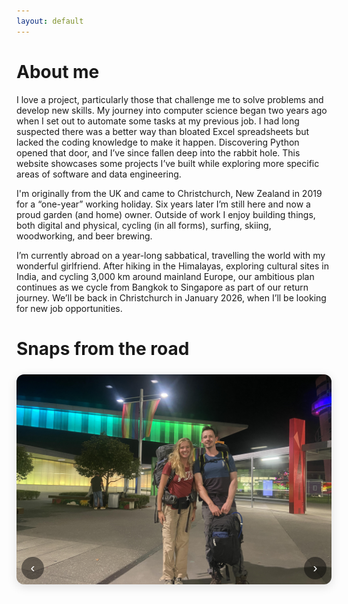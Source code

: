 ```yaml
---
layout: default
---
```


<style>
.image-carousel {
  position: relative;
  width: 100%;
  max-width: 800px;
  margin: 1.5rem auto;
  border-radius: 12px;
  overflow: hidden;
  box-shadow: 0 4px 16px rgba(0, 0, 0, 0.12);
  background: transparent; /* removes grey flashes */
}

/* Carousel container: fill width, maintain 3:2 ratio */
.carousel-container {
  display: flex;
  width: 100%;
  height: auto;
  aspect-ratio: 3 / 2;
  transition: transform 0.5s ease;
  background: transparent;
}

/* Images: fill container completely */
.carousel-image {
  flex-shrink: 0;
  width: 100%;
  height: 100%;
  object-fit: cover;
  display: block;
  margin: 0;
  padding: 0;
  border: none;
  background: transparent;
}

/* Controls sit just inside bottom edge */
.carousel-controls {
  position: absolute;
  inset: 0;
  display: flex;
  justify-content: space-between;
  align-items: flex-end;
  padding: 0 8px 8px;
  pointer-events: none;
  z-index: 5;
}

.carousel-controls button {
  background: rgba(0,0,0,0.45);
  color: #fff;
  border: none;
  border-radius: 50%;
  width: 36px;
  height: 36px;
  font-size: 1.3rem;
  line-height: 1;
  cursor: pointer;
  pointer-events: auto;
  transition: background 0.3s ease, transform 0.2s ease;
}

.carousel-controls button:hover {
  background: rgba(0,0,0,0.7);
  transform: scale(1.1);
}

/* Dots */
.carousel-dots {
  position: absolute;
  bottom: 8px;
  left: 50%;
  transform: translateX(-50%);
  display: flex;
  gap: 8px;
  z-index: 4;
}

.carousel-dots span {
  width: 10px;
  height: 10px;
  border-radius: 50%;
  background: rgba(255,255,255,0.6);
  cursor: pointer;
  transition: background 0.3s;
}

.carousel-dots span.active {
  background: white;
}

/* --- Responsive tweaks --- */
@media (max-width: 800px) {
  .image-carousel {
    max-width: 100%; /* let carousel fill viewport */
    border-radius: 0; /* optional for edge-to-edge mobile look */
  }

  .carousel-container {
    aspect-ratio: auto; /* let height adjust naturally */
    height: auto;
  }

  .carousel-image {
    width: 100%;
    height: auto;
  }
}

@media (max-width: 600px) {
  .carousel-controls button {
    width: 30px;
    height: 30px;
    font-size: 1.1rem;
  }
}
</style>

# About me
I love a project, particularly those that challenge me to solve problems and develop new skills. My journey into computer science began two years ago when I set out to automate some tasks at my previous job. I had long suspected there was a better way than bloated Excel spreadsheets but lacked the coding knowledge to make it happen. Discovering Python opened that door, and I’ve since fallen deep into the rabbit hole. This website showcases some projects I’ve built while exploring more specific areas of software and data engineering.

I'm originally from the UK and came to Christchurch, New Zealand in 2019 for a “one-year” working holiday. Six years later I’m still here and now a proud garden (and home) owner. Outside of work I enjoy building things, both digital and physical, cycling (in all forms), surfing, skiing, woodworking, and beer brewing.

I’m currently abroad on a year-long sabbatical, travelling the world with my wonderful girlfriend. After hiking in the Himalayas, exploring cultural sites in India, and cycling 3,000 km around mainland Europe, our ambitious plan continues as we cycle from Bangkok to Singapore as part of our return journey. We’ll be back in Christchurch in January 2026, when I’ll be looking for new job opportunities.

# Snaps from the road
<!-- Image Carousel -->
<div class="image-carousel">
  <div class="carousel-container">
    <img class="carousel-image active" src="/assets/img/image1.jpg" alt="Image 1">
    <img class="carousel-image" src="/assets/img/image2.jpg" alt="Image 2">
    <img class="carousel-image" src="/assets/img/image3.jpg" alt="Image 3">
    <img class="carousel-image" src="/assets/img/image4.jpg" alt="Image 4">
    <img class="carousel-image" src="/assets/img/image5.jpg" alt="Image 5">
    <img class="carousel-image" src="/assets/img/image6.jpg" alt="Image 6">
    <img class="carousel-image" src="/assets/img/image7.jpg" alt="Image 7">
    <img class="carousel-image" src="/assets/img/image8.jpg" alt="Image 8">
    <img class="carousel-image" src="/assets/img/image9.jpg" alt="Image 9">
    <img class="carousel-image" src="/assets/img/image10.jpg" alt="Image 10">
    <img class="carousel-image" src="/assets/img/image11.jpg" alt="Image 11">
  </div>
  <div class="carousel-controls">
    <button class="carousel-prev">‹</button>
    <div class="carousel-dots"></div>
    <button class="carousel-next">›</button>
  </div>
</div>
